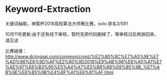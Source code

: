 # Keyword-Extraction
关键词抽取，神策杯2018高校算法大师赛比赛，solo 排名3/591</br>

10月11号更新:由于还有线下审核，暂时先把代码删掉了，等审核过后再放回来，请见谅</br>

比赛链接：http://www.dcjingsai.com/common/cmpt/%E2%80%9C%E7%A5%9E%E7%AD%96%E6%9D%AF%E2%80%9D2018%E9%AB%98%E6%A0%A1%E7%AE%97%E6%B3%95%E5%A4%A7%E5%B8%88%E8%B5%9B_%E7%AB%9E%E8%B5%9B%E4%BF%A1%E6%81%AF.html
